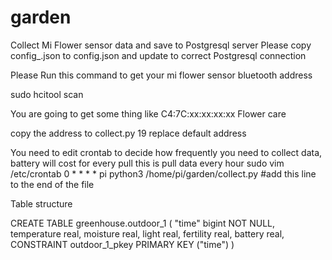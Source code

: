 # garden
Collect Mi Flower sensor data and save to Postgresql server
Please copy config_.json to config.json and update to correct Postgresql connection

Please Run this command to get your mi flower sensor bluetooth address

sudo hcitool scan

You are going to get some thing like
C4:7C:xx:xx:xx:xx Flower care

copy the address to collect.py 19 replace default address

You need to edit crontab to decide how frequently you need to collect data, battery will cost for every pull
this is pull data every hour
sudo vim /etc/crontab 
0 * * * * pi  python3 /home/pi/garden/collect.py #add this line to the end of the file

Table structure

CREATE TABLE greenhouse.outdoor_1
(
    "time" bigint NOT NULL,
    temperature real,
    moisture real,
    light real,
    fertility real,
    battery real,
    CONSTRAINT outdoor_1_pkey PRIMARY KEY ("time")
)
